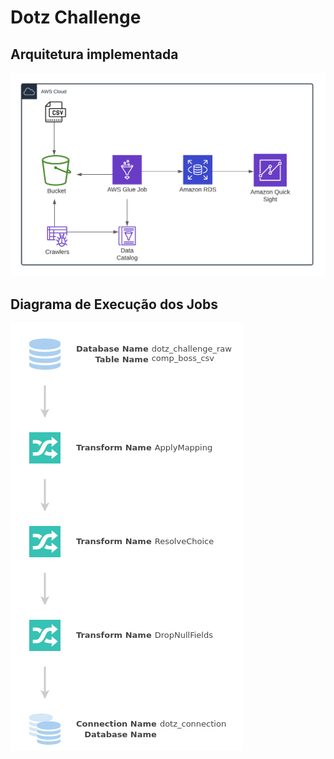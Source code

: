 # Dotz Challenge

## Arquitetura implementada

![arquitetura](https://github.com/ernane/dotz-challenge/blob/develop/assets/images/arquitetura.png)

## Diagrama de Execução dos Jobs

![diagrama-exec-job](https://github.com/ernane/dotz-challenge/blob/develop/assets/images/diagrama-exec-job.png)
